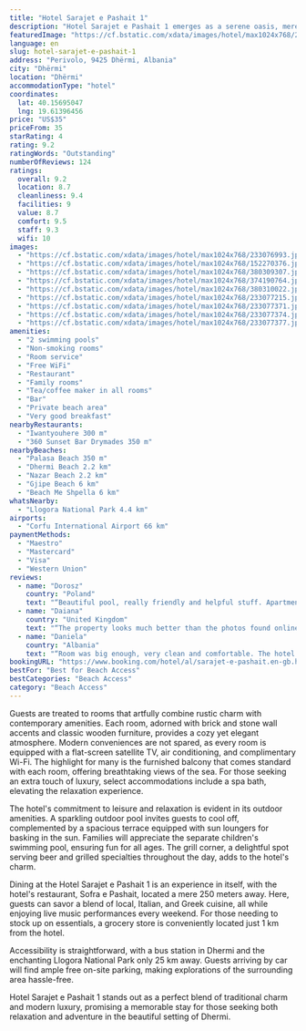 ```yaml
---
title: "Hotel Sarajet e Pashait 1"
description: "Hotel Sarajet e Pashait 1 emerges as a serene oasis, merely 450 meters from the pristine sands of a nearby beach and a short 3."
featuredImage: "https://cf.bstatic.com/xdata/images/hotel/max1024x768/233076993.jpg?k=196294c804c4d500781cddf1da2a97fd2cc488c7ab1ccc0d608ede8ea8590e4f&o=&hp=1"
language: en
slug: hotel-sarajet-e-pashait-1
address: "Perivolo, 9425 Dhërmi, Albania"
city: "Dhërmi"
location: "Dhërmi"
accommodationType: "hotel"
coordinates:
  lat: 40.15695047
  lng: 19.61396456
price: "US$35"
priceFrom: 35
starRating: 4
rating: 9.2
ratingWords: "Outstanding"
numberOfReviews: 124
ratings:
  overall: 9.2
  location: 8.7
  cleanliness: 9.4
  facilities: 9
  value: 8.7
  comfort: 9.5
  staff: 9.3
  wifi: 10
images:
  - "https://cf.bstatic.com/xdata/images/hotel/max1024x768/233076993.jpg?k=196294c804c4d500781cddf1da2a97fd2cc488c7ab1ccc0d608ede8ea8590e4f&o=&hp=1"
  - "https://cf.bstatic.com/xdata/images/hotel/max1024x768/152270376.jpg?k=14f618b166d064102bcaf08d3ed285a9a69413a8ea0c2b7ef2c97ab2e784db14&o=&hp=1"
  - "https://cf.bstatic.com/xdata/images/hotel/max1024x768/380309307.jpg?k=f0a2da64cda4a6a9e971832f21d57cc5bf9a9f9efcfc096ccef7db3467fcc8e3&o=&hp=1"
  - "https://cf.bstatic.com/xdata/images/hotel/max1024x768/374190764.jpg?k=a6b50677eead5987c4205b99536fdc83b558c437bae13dc7d0009b92e07198a0&o=&hp=1"
  - "https://cf.bstatic.com/xdata/images/hotel/max1024x768/380310022.jpg?k=d3c01607afa8db961c48da18d68bf29645334e8c168071648ff7667d5770a875&o=&hp=1"
  - "https://cf.bstatic.com/xdata/images/hotel/max1024x768/233077215.jpg?k=612cbe3c0ee27f26052b88375be8325d324562b50b1eab02867d87ceb9575f72&o=&hp=1"
  - "https://cf.bstatic.com/xdata/images/hotel/max1024x768/233077371.jpg?k=f3695fe604430a541eb648de49f78d9ba62b95ccdf4d2a0e2635768c2bdeb372&o=&hp=1"
  - "https://cf.bstatic.com/xdata/images/hotel/max1024x768/233077374.jpg?k=d07f80f5629700b6d3d9c9143cbcc1a34c86a7cfc7c5a4a8dafea2eeeae3036f&o=&hp=1"
  - "https://cf.bstatic.com/xdata/images/hotel/max1024x768/233077377.jpg?k=812a3c8c32df86055f914e9ea244ff1e85f832c29bf8d3c40a61fc5414404ddf&o=&hp=1"
amenities:
  - "2 swimming pools"
  - "Non-smoking rooms"
  - "Room service"
  - "Free WiFi"
  - "Restaurant"
  - "Family rooms"
  - "Tea/coffee maker in all rooms"
  - "Bar"
  - "Private beach area"
  - "Very good breakfast"
nearbyRestaurants:
  - "Iwantyouhere 300 m"
  - "360 Sunset Bar Drymades 350 m"
nearbyBeaches:
  - "Palasa Beach 350 m"
  - "Dhermi Beach 2.2 km"
  - "Nazar Beach 2.2 km"
  - "Gjipe Beach 6 km"
  - "Beach Me Shpella 6 km"
whatsNearby:
  - "Llogora National Park 4.4 km"
airports:
  - "Corfu International Airport 66 km"
paymentMethods:
  - "Maestro"
  - "Mastercard"
  - "Visa"
  - "Western Union"
reviews:
  - name: "Dorosz"
    country: "Poland"
    text: "“Beautiful pool, really friendly and helpful stuff. Apartment was clean and fully equipped.”"
  - name: "Daiana"
    country: "United Kingdom"
    text: "“The property looks much better than the photos found online”"
  - name: "Daniela"
    country: "Albania"
    text: "“Room was big enough, very clean and comfortable. The hotel is close to the beach, but it also has a nice pool. The whole architecture and the garden is amazing, the staff is very helpful. Eva and Bruna were fantastic. I have no hesitation in...”"
bookingURL: "https://www.booking.com/hotel/al/sarajet-e-pashait.en-gb.html?aid=8035640"
bestFor: "Best for Beach Access"
bestCategories: "Beach Access"
category: "Beach Access"
---
```


Guests are treated to rooms that artfully combine rustic charm with contemporary amenities. Each room, adorned with brick and stone wall accents and classic wooden furniture, provides a cozy yet elegant atmosphere. Modern conveniences are not spared, as every room is equipped with a flat-screen satellite TV, air conditioning, and complimentary Wi-Fi. The highlight for many is the furnished balcony that comes standard with each room, offering breathtaking views of the sea. For those seeking an extra touch of luxury, select accommodations include a spa bath, elevating the relaxation experience.

The hotel's commitment to leisure and relaxation is evident in its outdoor amenities. A sparkling outdoor pool invites guests to cool off, complemented by a spacious terrace equipped with sun loungers for basking in the sun. Families will appreciate the separate children's swimming pool, ensuring fun for all ages. The grill corner, a delightful spot serving beer and grilled specialties throughout the day, adds to the hotel's charm.

Dining at the Hotel Sarajet e Pashait 1 is an experience in itself, with the hotel's restaurant, Sofra e Pashait, located a mere 250 meters away. Here, guests can savor a blend of local, Italian, and Greek cuisine, all while enjoying live music performances every weekend. For those needing to stock up on essentials, a grocery store is conveniently located just 1 km from the hotel.

Accessibility is straightforward, with a bus station in Dhermi and the enchanting Llogora National Park only 25 km away. Guests arriving by car will find ample free on-site parking, making explorations of the surrounding area hassle-free.

Hotel Sarajet e Pashait 1 stands out as a perfect blend of traditional charm and modern luxury, promising a memorable stay for those seeking both relaxation and adventure in the beautiful setting of Dhermi.